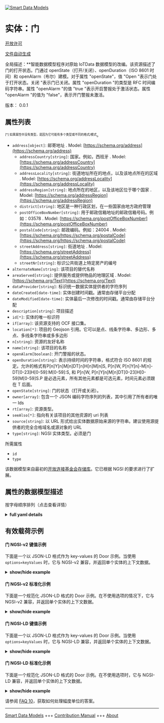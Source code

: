 <!-- 10-Header -->  
[![Smart Data Models](https://smartdatamodels.org/wp-content/uploads/2022/01/SmartDataModels_logo.png "Logo")](https://smartdatamodels.org)  
实体：门  
====<!-- /10-Header -->  
<!-- 15-License -->  
[开放许可](https://github.com/smart-data-models//dataModel.OCF/blob/master/Door/LICENSE.md)  
[文件自动生成](https://docs.google.com/presentation/d/e/2PACX-1vTs-Ng5dIAwkg91oTTUdt8ua7woBXhPnwavZ0FxgR8BsAI_Ek3C5q97Nd94HS8KhP-r_quD4H0fgyt3/pub?start=false&loop=false&delayms=3000#slide=id.gb715ace035_0_60)  
<!-- /15-License -->  
<!-- 20-Description -->  
全局描述：**智能数据模型程序对原始 IoTData 数据模型的改编。该资源描述了门的打开状态。门通过 openState（打开/关闭）、openDuration（ISO 8601 时间）和 openAlarm（布尔）建模。对于属性 "openState"，值 "Open "表示门处于打开状态。关闭 "表示门已关闭。属性 "openDuration "的类型是 RFC 时间编码字符串。属性 "openAlarm "的值 "true "表示开启警报处于激活状态。属性 "openAlarm "的值为 "false"，表示开门警报未激活。  
版本： 0.0.1  
<!-- /20-Description -->  
<!-- 30-PropertiesList -->  

## 属性列表  

<sup><sub>[*] 如果属性中没有类型，是因为它可能有多个类型或不同的格式/模式</sub></sup>。  
- `address[object]`: 邮寄地址  . Model: [https://schema.org/address](https://schema.org/address)	- `addressCountry[string]`: 国家。例如，西班牙  . Model: [https://schema.org/addressCountry](https://schema.org/addressCountry)  
	- `addressLocality[string]`: 街道地址所在的地点，以及该地点所在的区域  . Model: [https://schema.org/addressLocality](https://schema.org/addressLocality)  
	- `addressRegion[string]`: 地点所在的地区，以及该地区位于哪个国家  . Model: [https://schema.org/addressRegion](https://schema.org/addressRegion)  
	- `district[string]`: 地区是一种行政区划，在一些国家由地方政府管理    
	- `postOfficeBoxNumber[string]`: 用于邮政信箱地址的邮政信箱号码。例如：03578  . Model: [https://schema.org/postOfficeBoxNumber](https://schema.org/postOfficeBoxNumber)  
	- `postalCode[string]`: 邮政编码。例如：24004  . Model: [https://schema.org/https://schema.org/postalCode](https://schema.org/https://schema.org/postalCode)  
	- `streetAddress[string]`: 街道地址  . Model: [https://schema.org/streetAddress](https://schema.org/streetAddress)  
	- `streetNr[string]`: 标识公共街道上特定房产的编号    
- `alternateName[string]`: 该项目的替代名称  - `areaServed[string]`: 提供服务或提供物品的地理区域  . Model: [https://schema.org/Text](https://schema.org/Text)- `dataProvider[string]`: 标识统一数据实体提供者的字符序列  - `dateCreated[date-time]`: 实体创建时间戳。通常由存储平台分配  - `dateModified[date-time]`: 实体最后一次修改的时间戳。通常由存储平台分配  - `description[string]`: 项目描述  - `id[*]`: 实体的唯一标识符  - `if[array]`: 该资源支持的 OCF 接口集。  - `location[*]`: 项目的 Geojson 引用。它可以是点、线条字符串、多边形、多点、多线条字符串或多多边形  - `n[string]`: 资源的友好名称  - `name[string]`: 该项目的名称  - `openAlarm[boolean]`: 开门警报的状态。  - `openDuration[string]`: 表示持续时间的字符串，格式符合 ISO 8601 的规定。允许的格式有P[n]Y[n]M[n]DT[n]H[n]M[n]S, P[n]W, P[n]Y[n]-M[n]-DT[0-23]H[0-59]:M[0-59]:S, 和 P[n]W, P[n]Y[n]M[n]DT[0-23]H[0-59]M[0-59]S.P 是必选元素，所有其他元素都是可选元素，时间元素必须跟在 T 后面。  - `openState[string]`: 门的状态（打开或关闭）。  - `owner[array]`: 包含一个 JSON 编码字符序列的列表，其中引用了所有者的唯一 Ids  - `rt[array]`: 资源类型。  - `seeAlso[*]`: 指向有关该项目的其他资源的 uri 列表  - `source[string]`: 以 URL 形式给出实体数据原始来源的字符串。建议使用源提供者的完全合格域名或源对象的 URL  - `type[string]`: NGSI 实体类型。必须是门  <!-- /30-PropertiesList -->  
<!-- 35-RequiredProperties -->  
所需属性  
- `id`  - `type`  <!-- /35-RequiredProperties -->  
<!-- 40-RequiredProperties -->  
该数据模型来自最初的[开放连接基金会存储库](https://github.com/openconnectivityfoundation/IoTDataModels)。它已根据 NGSI 的要求进行了扩展。  
<!-- /40-RequiredProperties -->  
<!-- 50-DataModelHeader -->  
## 属性的数据模型描述  
按字母顺序排列（点击查看详情）  
<!-- /50-DataModelHeader -->  
<!-- 60-ModelYaml -->  
<details><summary><strong>full yaml details</strong></summary>    
```yaml  
Door:    
  description: 'Smart Data Models Program adaptation of the original IoTData data Models. This Resource describes the open state of the door. A door is modelled by means of openState (Open/Closed), openDuration (ISO 8601 Time), and openAlarm (boolean). For Property ''openState'', the value ''Open'' indicates the door is open. The value ''Closed'' indicates the door is closed. The type of Property ''openDuration'' is an RFC Time encoded string. The Property ''openAlarm'' value ''true'' indicates that the open alarm is active. The openAlarm value ''false'' indicates that open alarm is not active. retrieves the state of the Door.'    
  properties:    
    address:    
      description: The mailing address    
      properties:    
        addressCountry:    
          description: 'The country. For example, Spain'    
          type: string    
          x-ngsi:    
            model: https://schema.org/addressCountry    
            type: Property    
        addressLocality:    
          description: 'The locality in which the street address is, and which is in the region'    
          type: string    
          x-ngsi:    
            model: https://schema.org/addressLocality    
            type: Property    
        addressRegion:    
          description: 'The region in which the locality is, and which is in the country'    
          type: string    
          x-ngsi:    
            model: https://schema.org/addressRegion    
            type: Property    
        district:    
          description: 'A district is a type of administrative division that, in some countries, is managed by the local government'    
          type: string    
          x-ngsi:    
            type: Property    
        postOfficeBoxNumber:    
          description: 'The post office box number for PO box addresses. For example, 03578'    
          type: string    
          x-ngsi:    
            model: https://schema.org/postOfficeBoxNumber    
            type: Property    
        postalCode:    
          description: 'The postal code. For example, 24004'    
          type: string    
          x-ngsi:    
            model: https://schema.org/https://schema.org/postalCode    
            type: Property    
        streetAddress:    
          description: The street address    
          type: string    
          x-ngsi:    
            model: https://schema.org/streetAddress    
            type: Property    
        streetNr:    
          description: Number identifying a specific property on a public street    
          type: string    
          x-ngsi:    
            type: Property    
      type: object    
      x-ngsi:    
        model: https://schema.org/address    
        type: Property    
    alternateName:    
      description: An alternative name for this item    
      type: string    
      x-ngsi:    
        type: Property    
    areaServed:    
      description: The geographic area where a service or offered item is provided    
      type: string    
      x-ngsi:    
        model: https://schema.org/Text    
        type: Property    
    dataProvider:    
      description: A sequence of characters identifying the provider of the harmonised data entity    
      type: string    
      x-ngsi:    
        type: Property    
    dateCreated:    
      description: Entity creation timestamp. This will usually be allocated by the storage platform    
      format: date-time    
      type: string    
      x-ngsi:    
        type: Property    
    dateModified:    
      description: Timestamp of the last modification of the entity. This will usually be allocated by the storage platform    
      format: date-time    
      type: string    
      x-ngsi:    
        type: Property    
    description:    
      description: A description of this item    
      type: string    
      x-ngsi:    
        type: Property    
    id:    
      anyOf:    
        - description: Identifier format of any NGSI entity    
          maxLength: 256    
          minLength: 1    
          pattern: ^[\w\-\.\{\}\$\+\*\[\]`|~^@!,:\\]+$    
          type: string    
          x-ngsi:    
            type: Property    
        - description: Identifier format of any NGSI entity    
          format: uri    
          type: string    
          x-ngsi:    
            type: Property    
      description: Unique identifier of the entity    
      x-ngsi:    
        type: Property    
    if:    
      description: The OCF Interface set supported by this Resource.    
      items:    
        enum:    
          - oic.if.a    
          - oic.if.baseline    
        type: string    
      minItems: 2    
      readOnly: true    
      type: array    
      uniqueItems: true    
      x-ngsi:    
        type: Property    
    location:    
      description: 'Geojson reference to the item. It can be Point, LineString, Polygon, MultiPoint, MultiLineString or MultiPolygon'    
      oneOf:    
        - description: Geojson reference to the item. Point    
          properties:    
            bbox:    
              items:    
                type: number    
              minItems: 4    
              type: array    
            coordinates:    
              items:    
                type: number    
              minItems: 2    
              type: array    
            type:    
              enum:    
                - Point    
              type: string    
          required:    
            - type    
            - coordinates    
          title: GeoJSON Point    
          type: object    
          x-ngsi:    
            type: GeoProperty    
        - description: Geojson reference to the item. LineString    
          properties:    
            bbox:    
              items:    
                type: number    
              minItems: 4    
              type: array    
            coordinates:    
              items:    
                items:    
                  type: number    
                minItems: 2    
                type: array    
              minItems: 2    
              type: array    
            type:    
              enum:    
                - LineString    
              type: string    
          required:    
            - type    
            - coordinates    
          title: GeoJSON LineString    
          type: object    
          x-ngsi:    
            type: GeoProperty    
        - description: Geojson reference to the item. Polygon    
          properties:    
            bbox:    
              items:    
                type: number    
              minItems: 4    
              type: array    
            coordinates:    
              items:    
                items:    
                  items:    
                    type: number    
                  minItems: 2    
                  type: array    
                minItems: 4    
                type: array    
              type: array    
            type:    
              enum:    
                - Polygon    
              type: string    
          required:    
            - type    
            - coordinates    
          title: GeoJSON Polygon    
          type: object    
          x-ngsi:    
            type: GeoProperty    
        - description: Geojson reference to the item. MultiPoint    
          properties:    
            bbox:    
              items:    
                type: number    
              minItems: 4    
              type: array    
            coordinates:    
              items:    
                items:    
                  type: number    
                minItems: 2    
                type: array    
              type: array    
            type:    
              enum:    
                - MultiPoint    
              type: string    
          required:    
            - type    
            - coordinates    
          title: GeoJSON MultiPoint    
          type: object    
          x-ngsi:    
            type: GeoProperty    
        - description: Geojson reference to the item. MultiLineString    
          properties:    
            bbox:    
              items:    
                type: number    
              minItems: 4    
              type: array    
            coordinates:    
              items:    
                items:    
                  items:    
                    type: number    
                  minItems: 2    
                  type: array    
                minItems: 2    
                type: array    
              type: array    
            type:    
              enum:    
                - MultiLineString    
              type: string    
          required:    
            - type    
            - coordinates    
          title: GeoJSON MultiLineString    
          type: object    
          x-ngsi:    
            type: GeoProperty    
        - description: Geojson reference to the item. MultiLineString    
          properties:    
            bbox:    
              items:    
                type: number    
              minItems: 4    
              type: array    
            coordinates:    
              items:    
                items:    
                  items:    
                    items:    
                      type: number    
                    minItems: 2    
                    type: array    
                  minItems: 4    
                  type: array    
                type: array    
              type: array    
            type:    
              enum:    
                - MultiPolygon    
              type: string    
          required:    
            - type    
            - coordinates    
          title: GeoJSON MultiPolygon    
          type: object    
          x-ngsi:    
            type: GeoProperty    
      x-ngsi:    
        type: GeoProperty    
    n:    
      description: Friendly name of the Resource    
      maxLength: 64    
      readOnly: true    
      type: string    
      x-ngsi:    
        type: Property    
    name:    
      description: The name of this item    
      type: string    
      x-ngsi:    
        type: Property    
    openAlarm:    
      description: The state of the door open alarm.    
      type: boolean    
      x-ngsi:    
        type: Property    
    openDuration:    
      description: 'A string representing duration formatted as defined in ISO 8601. Allowable formats are: P[n]Y[n]M[n]DT[n]H[n]M[n]S, P[n]W, P[n]Y[n]-M[n]-DT[0-23]H[0-59]:M[0-59]:S, and P[n]W, P[n]Y[n]M[n]DT[0-23]H[0-59]M[0-59]S. P is mandatory, all other elements are optional, time elements must follow a T.'    
      pattern: ^(P(?!$)([0-9]+Y)?([0-9]+M)?([0-9]+W)?([0-9]+D)?((T(?=[0-9]+[HMS])([0-9]+H)?([0-9]+M)?([0-9]+S)?)?))$|^(P[0-9]+W)$|^(P[0-9]{4})-(1[0-2]|0[1-9])-(3[0-1]|2[0-9]|1[0-9]|0[1-9])T(2[0-3]|1[0-9]|0[1-9]):([0-5][0-9]):([0-5][0-9])$|^(P[0-9]{4})(1[0-2]|0[1-9])(3[0-1]|2[0-9]|1[0-9]|0[1-9])T(2[0-3]|1[0-9]|0[1-9])([0-5][0-9])([0-5][0-9])$    
      type: string    
      x-ngsi:    
        type: Property    
    openState:    
      description: The state of the door (open or closed).    
      enum:    
        - Open    
        - Closed    
      readOnly: true    
      type: string    
      x-ngsi:    
        type: Property    
    owner:    
      description: A List containing a JSON encoded sequence of characters referencing the unique Ids of the owner(s)    
      items:    
        anyOf:    
          - description: Identifier format of any NGSI entity    
            maxLength: 256    
            minLength: 1    
            pattern: ^[\w\-\.\{\}\$\+\*\[\]`|~^@!,:\\]+$    
            type: string    
            x-ngsi:    
              type: Property    
          - description: Identifier format of any NGSI entity    
            format: uri    
            type: string    
            x-ngsi:    
              type: Property    
        description: Unique identifier of the entity    
        x-ngsi:    
          type: Property    
      type: array    
      x-ngsi:    
        type: Property    
    rt:    
      description: The Resource Type.    
      items:    
        enum:    
          - oic.r.door    
        maxLength: 64    
        type: string    
      minItems: 1    
      readOnly: true    
      type: array    
      uniqueItems: true    
      x-ngsi:    
        type: Property    
    seeAlso:    
      description: list of uri pointing to additional resources about the item    
      oneOf:    
        - items:    
            format: uri    
            type: string    
          minItems: 1    
          type: array    
        - format: uri    
          type: string    
      x-ngsi:    
        type: Property    
    source:    
      description: 'A sequence of characters giving the original source of the entity data as a URL. Recommended to be the fully qualified domain name of the source provider, or the URL to the source object'    
      type: string    
      x-ngsi:    
        type: Property    
    type:    
      description: NGSI entity type. It has to be Door    
      enum:    
        - Door    
      type: string    
      x-ngsi:    
        type: Property    
  required:    
    - id    
    - type    
  type: object    
  x-derived-from: https://github.com/OpenInterConnect/IoTDataModels/blob/master/DoorResURI.swagger.json    
  x-disclaimer: 'Redistribution and use in source and binary forms, with or without modification, are permitted  provided that the license conditions are met. Copyleft (c) 2022 Contributors to Smart Data Models Program'    
  x-license-url: https://github.com/smart-data-models/dataModel.OCF/blob/master/Door/LICENSE.md    
  x-model-schema: https://smart-data-models.github.io/dataModel.IoTDataModels/Door/schema.json    
  x-model-tags: OCF    
  x-version: 0.0.1    
```  
</details>    
<!-- /60-ModelYaml -->  
<!-- 70-MiddleNotes -->  
<!-- /70-MiddleNotes -->  
<!-- 80-Examples -->  
## 有效载荷示例  
#### 门 NGSI-v2 键值示例  
下面是一个以 JSON-LD 格式作为 key-values 的 Door 示例。当使用 `options=keyValues` 时，它与 NGSI-v2 兼容，并返回单个实体的上下文数据。  
<details><summary><strong>show/hide example</strong></summary>    
```json  
{  
    "id": "urn:ngsi-ld:Door:id:TOAG:57173407",  
    "dateCreated": "1990-04-26T18:03:09Z",  
    "dateModified": "1977-10-15T20:23:28Z",  
    "source": "Nation choose relationship likely question. Myself if place again establish. A huge three. Know second government the pull cultural.",  
    "name": "Audience energy move. Morning eat turn clear.",  
    "alternateName": "Executive care mission decision black. Idea sing small factor head pick church. High opportunity cause property.",  
    "description": "Line indeed live reason five present art feel. Appear perform agent likely thousand act money. Rather bank we under.",  
    "dataProvider": "Guess break about. Their record road dinner seem. Course its respond himself former.",  
    "owner": [  
        "urn:ngsi-ld:Door:items:FOLZ:62728523",  
        "urn:ngsi-ld:Door:items:SWBM:66763373"  
    ],  
    "seeAlso": [  
        "urn:ngsi-ld:Door:items:TJTC:03125023"  
    ],  
    "location": {  
        "type": "Point",  
        "coordinates": [  
            47.4708025,  
            -27.301033  
        ]  
    },  
    "address": {  
        "streetAddress": "Learn place",  
        "addressLocality": "Wife however TV law fund. Paper beat five movie. Eight miss couple bag thank generation.",  
        "addressRegion": "Pull save fine team effort. The drive figure necessary across manager.",  
        "addressCountry": "True include management. Brother bank better she increase try. Partner stand next though house where.",  
        "postalCode": "",  
        "postOfficeBoxNumber": "Situation between run eat expect save process score. Into anyone his evening wife north director.",  
        "streetNr": "Develop story drive million push. Health lose old case administration. Foreign one agent candidate how wish member.",  
        "district": "Share sit simple notice. Dog car do his part."  
    },  
    "areaServed": "Material truth pattern ago other majority final when. Present produce manager well lose finish summer.",  
    "rt": [  
        "oic.r.door"  
    ],  
    "openDuration": "P1710168910W264733215084615551330344341353172274567622193828821450614981840335945689055955212929777261D",  
    "openState": "Open",  
    "openAlarm": false,  
    "n": "Size himself arrive although risk which",  
    "if": [  
        "oic.if.a",  
        "oic.if.baseline"  
    ],  
    "type": "Door"  
}  
```  
</details>  
#### 门 NGSI-v2 标准化示例  
下面是一个规范化 JSON-LD 格式的 Door 示例。在不使用选项的情况下，它与 NGSI-v2 兼容，并返回单个实体的上下文数据。  
<details><summary><strong>show/hide example</strong></summary>    
```json  
{  
    "id": "urn:ngsi-ld:Door:id:TOAG:57173407",  
    "dateCreated": {  
        "type": "DateTime",  
        "value": "1990-04-26T18:03:09Z"  
    },  
    "dateModified": {  
        "type": "DateTime",  
        "value": "1977-10-15T20:23:28Z"  
    },  
    "source": {  
        "type": "Text",  
        "value": "Nation choose relationship likely question. Myself if place again establish. A huge three. Know second government the pull cultural."  
    },  
    "name": {  
        "type": "Text",  
        "value": "Audience energy move. Morning eat turn clear."  
    },  
    "alternateName": {  
        "type": "Text",  
        "value": "Executive care mission decision black. Idea sing small factor head pick church. High opportunity cause property."  
    },  
    "description": {  
        "type": "Text",  
        "value": "Line indeed live reason five present art feel. Appear perform agent likely thousand act money. Rather bank we under."  
    },  
    "dataProvider": {  
        "type": "Text",  
        "value": "Guess break about. Their record road dinner seem. Course its respond himself former."  
    },  
    "owner": {  
        "type": "StructuredValue",  
        "value": [  
            "urn:ngsi-ld:Door:items:FOLZ:62728523",  
            "urn:ngsi-ld:Door:items:SWBM:66763373"  
        ]  
    },  
    "seeAlso": {  
        "type": "StructuredValue",  
        "value": [  
            "urn:ngsi-ld:Door:items:TJTC:03125023"  
        ]  
    },  
    "location": {  
        "type": "geo:json",  
        "value": {  
            "type": "Point",  
            "coordinates": [  
                47.4708025,  
                -27.301033  
            ]  
        }  
    },  
    "address": {  
        "type": "StructuredValue",  
        "value": {  
            "streetAddress": "Learn place",  
            "addressLocality": "Wife however TV law fund. Paper beat five movie. Eight miss couple bag thank generation.",  
            "addressRegion": "Pull save fine team effort. The drive figure necessary across manager.",  
            "addressCountry": "True include management. Brother bank better she increase try. Partner stand next though house where.",  
            "postalCode": "",  
            "postOfficeBoxNumber": "Situation between run eat expect save process score. Into anyone his evening wife north director.",  
            "streetNr": "Develop story drive million push. Health lose old case administration. Foreign one agent candidate how wish member.",  
            "district": "Share sit simple notice. Dog car do his part."  
        }  
    },  
    "areaServed": {  
        "type": "Text",  
        "value": "Material truth pattern ago other majority final when. Present produce manager well lose finish summer."  
    },  
    "rt": {  
        "type": "StructuredValue",  
        "value": [  
            "oic.r.door"  
        ]  
    },  
    "openDuration": {  
        "type": "Text",  
        "value": "P1710168910W264733215084615551330344341353172274567622193828821450614981840335945689055955212929777261D"  
    },  
    "openState": {  
        "type": "Text",  
        "value": "Open"  
    },  
    "openAlarm": {  
        "type": "Boolean",  
        "value": false  
    },  
    "n": {  
        "type": "Text",  
        "value": "Size himself arrive although risk which"  
    },  
    "if": {  
        "type": "StructuredValue",  
        "value": [  
            "oic.if.a",  
            "oic.if.baseline"  
        ]  
    },  
    "type": "Door"  
}  
```  
</details>  
#### 门 NGSI-LD 键值示例  
下面是一个以 JSON-LD 格式作为 key-values 的 Door 示例。当使用 `options=keyValues` 时，它与 NGSI-LD 兼容，并返回单个实体的上下文数据。  
<details><summary><strong>show/hide example</strong></summary>    
```json  
{  
    "id": "urn:ngsi-ld:Door:id:TOAG:57173407",  
    "dateCreated": "1990-04-26T18:03:09Z",  
    "dateModified": "1977-10-15T20:23:28Z",  
    "source": "Nation choose relationship likely question. Myself if place again establish. A huge three. Know second government the pull cultural.",  
    "name": "Audience energy move. Morning eat turn clear.",  
    "alternateName": "Executive care mission decision black. Idea sing small factor head pick church. High opportunity cause property.",  
    "description": "Line indeed live reason five present art feel. Appear perform agent likely thousand act money. Rather bank we under.",  
    "dataProvider": "Guess break about. Their record road dinner seem. Course its respond himself former.",  
    "owner": [  
        "urn:ngsi-ld:Door:items:FOLZ:62728523",  
        "urn:ngsi-ld:Door:items:SWBM:66763373"  
    ],  
    "seeAlso": [  
        "urn:ngsi-ld:Door:items:TJTC:03125023"  
    ],  
    "location": {  
        "type": "Point",  
        "coordinates": [  
            47.4708025,  
            -27.301033  
        ]  
    },  
    "address": {  
        "streetAddress": "Learn place",  
        "addressLocality": "Wife however TV law fund. Paper beat five movie. Eight miss couple bag thank generation.",  
        "addressRegion": "Pull save fine team effort. The drive figure necessary across manager.",  
        "addressCountry": "True include management. Brother bank better she increase try. Partner stand next though house where.",  
        "postalCode": "",  
        "postOfficeBoxNumber": "Situation between run eat expect save process score. Into anyone his evening wife north director.",  
        "streetNr": "Develop story drive million push. Health lose old case administration. Foreign one agent candidate how wish member.",  
        "district": "Share sit simple notice. Dog car do his part."  
    },  
    "areaServed": "Material truth pattern ago other majority final when. Present produce manager well lose finish summer.",  
    "rt": [  
        "oic.r.door"  
    ],  
    "openDuration": "P1710168910W264733215084615551330344341353172274567622193828821450614981840335945689055955212929777261D",  
    "openState": "Open",  
    "openAlarm": false,  
    "n": "Size himself arrive although risk which",  
    "if": [  
        "oic.if.a",  
        "oic.if.baseline"  
    ],  
    "type": "Door",  
    "@context": [  
        "https://smartdatamodels.org/context.jsonld"  
    ]  
}  
```  
</details>  
#### 门 NGSI-LD 标准化示例  
下面是一个规范化 JSON-LD 格式的 Door 示例。在不使用选项时，它与 NGSI-LD 兼容，并返回单个实体的上下文数据。  
<details><summary><strong>show/hide example</strong></summary>    
```json  
{  
    "id": "urn:ngsi-ld:Door:id:TOAG:57173407",  
    "dateCreated": {  
        "type": "Property",  
        "value": {  
            "@type": "DateTime",  
            "@value": "1990-04-26T18:03:09Z"  
        }  
    },  
    "dateModified": {  
        "type": "Property",  
        "value": {  
            "@type": "DateTime",  
            "@value": "1977-10-15T20:23:28Z"  
        }  
    },  
    "source": {  
        "type": "Property",  
        "value": "Nation choose relationship likely question. Myself if place again establish. A huge three. Know second government the pull cultural."  
    },  
    "name": {  
        "type": "Property",  
        "value": "Audience energy move. Morning eat turn clear."  
    },  
    "alternateName": {  
        "type": "Property",  
        "value": "Executive care mission decision black. Idea sing small factor head pick church. High opportunity cause property."  
    },  
    "description": {  
        "type": "Property",  
        "value": "Line indeed live reason five present art feel. Appear perform agent likely thousand act money. Rather bank we under."  
    },  
    "dataProvider": {  
        "type": "Property",  
        "value": "Guess break about. Their record road dinner seem. Course its respond himself former."  
    },  
    "owner": {  
        "type": "Property",  
        "value": [  
            "urn:ngsi-ld:Door:items:FOLZ:62728523",  
            "urn:ngsi-ld:Door:items:SWBM:66763373"  
        ]  
    },  
    "seeAlso": {  
        "type": "Property",  
        "value": [  
            "urn:ngsi-ld:Door:items:TJTC:03125023"  
        ]  
    },  
    "location": {  
        "type": "GeoProperty",  
        "value": {  
            "type": "Point",  
            "coordinates": [  
                47.4708025,  
                -27.301033  
            ]  
        }  
    },  
    "address": {  
        "type": "Property",  
        "value": {  
            "streetAddress": "Learn place",  
            "addressLocality": "Wife however TV law fund. Paper beat five movie. Eight miss couple bag thank generation.",  
            "addressRegion": "Pull save fine team effort. The drive figure necessary across manager.",  
            "addressCountry": "True include management. Brother bank better she increase try. Partner stand next though house where.",  
            "postalCode": "",  
            "postOfficeBoxNumber": "Situation between run eat expect save process score. Into anyone his evening wife north director.",  
            "streetNr": "Develop story drive million push. Health lose old case administration. Foreign one agent candidate how wish member.",  
            "district": "Share sit simple notice. Dog car do his part."  
        }  
    },  
    "areaServed": {  
        "type": "Property",  
        "value": "Material truth pattern ago other majority final when. Present produce manager well lose finish summer."  
    },  
    "rt": {  
        "type": "Property",  
        "value": [  
            "oic.r.door"  
        ]  
    },  
    "openDuration": {  
        "type": "Property",  
        "value": "P1710168910W264733215084615551330344341353172274567622193828821450614981840335945689055955212929777261D"  
    },  
    "openState": {  
        "type": "Property",  
        "value": "Open"  
    },  
    "openAlarm": {  
        "type": "Property",  
        "value": false  
    },  
    "n": {  
        "type": "Property",  
        "value": "Size himself arrive although risk which"  
    },  
    "if": {  
        "type": "Property",  
        "value": [  
            "oic.if.a",  
            "oic.if.baseline"  
        ]  
    },  
    "type": "Door",  
    "@context": [  
        "https://smartdatamodels.org/context.jsonld"  
    ]  
}  
```  
</details><!-- /80-Examples -->  
<!-- 90-FooterNotes -->  
<!-- /90-FooterNotes -->  
<!-- 95-Units -->  
请参阅 [FAQ 10](https://smartdatamodels.org/index.php/faqs/)，获取如何处理幅度单位的答案。  
<!-- /95-Units -->  
<!-- 97-LastFooter -->  
---  
[Smart Data Models](https://smartdatamodels.org) +++ [Contribution Manual](https://bit.ly/contribution_manual) +++ [About](https://bit.ly/Introduction_SDM)<!-- /97-LastFooter -->  
